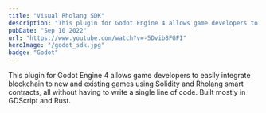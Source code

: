 ```yaml
---
title: "Visual Rholang SDK"
description: "This plugin for Godot Engine 4 allows game developers to easily integrate blockchain to new and existing games using Solidity and Rholang smart contracts, all without having to write a single line of code. Built mostly in GDScript and Rust."
pubDate: "Sep 10 2022"
url: "https://www.youtube.com/watch?v=-5Dvib8FGFI"
heroImage: "/godot_sdk.jpg"
badge: "Godot"
---
```


This plugin for Godot Engine 4 allows game developers to easily integrate blockchain to new and existing games using Solidity and Rholang smart contracts, all without having to write a single line of code. Built mostly in GDScript and Rust.